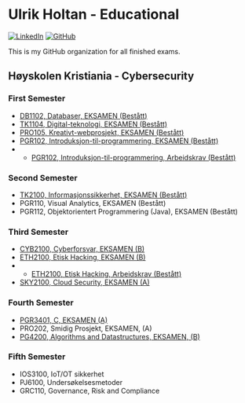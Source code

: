 # Ulrik Holtan - Educational

[![LinkedIn](https://img.shields.io/badge/LinkedIn-blue?style=for-the-badge&logo=linkedin)](https://www.linkedin.com/in/ulrik-holtan-428a16235)
[![GitHub](https://img.shields.io/badge/GitHub-grey?style=for-the-badge&logo=github)](https://github.com/ulrikholtan)

This is my GitHub organization for all finished exams.

## Høyskolen Kristiania - Cybersecurity

### First Semester

- [DB1102, Databaser, EKSAMEN (Bestått)](https://github.com/ulrikholtan/Previous-Exams/tree/8282eaa92a89572782ba61b58e7d1cb632afee1f/DB1102-Databaser)
- [TK1104, Digital-teknologi, EKSAMEN (Bestått)](https://github.com/ulrikholtan/Previous-Exams/tree/8282eaa92a89572782ba61b58e7d1cb632afee1f/TK1104-Digital-teknologi)
- [PRO105, Kreativt-webprosjekt, EKSAMEN (Bestått)](https://github.com/ulrikholtan/Previous-Exams/tree/8282eaa92a89572782ba61b58e7d1cb632afee1f/PRO105-kreativt-webprosjekt)
- [PGR102, Introduksjon-til-programmering, EKSAMEN (Bestått)](https://github.com/ulrikholtan/Previous-Exams/tree/8282eaa92a89572782ba61b58e7d1cb632afee1f/PGR102-Introduksjon-til-programmering)
- - [PGR102, Introduksjon-til-programmering, Arbeidskrav (Bestått)](https://github.com/ulrikholtan/Previous-Exams/tree/13b4dbed3b6d62a03b1343a034432daecacdf2ea/PGR102-Introduksjon-til-programmering-Arbeidskrav)

### Second Semester

- [TK2100, Informasjonssikkerhet, EKSAMEN (Bestått)](https://github.com/ulrikholtan/Previous-Exams/tree/8282eaa92a89572782ba61b58e7d1cb632afee1f/TK2100-Informasjonssikkerhet)
- PGR110, Visual Analytics, EKSAMEN (Bestått)
- PGR112, Objektorientert Programmering (Java), EKSAMEN (Bestått)

### Third Semester

- [CYB2100, Cyberforsvar, EKSAMEN (B)](https://github.com/ulrikholtan/Previous-Exams/tree/8282eaa92a89572782ba61b58e7d1cb632afee1f/CYB2100-Cyberforsvar)
- [ETH2100, Etisk Hacking, EKSAMEN (B)](https://github.com/ulrikholtan/Previous-Exams/tree/8282eaa92a89572782ba61b58e7d1cb632afee1f/ETH2100-Etisk-Hacking)
- - [ETH2100, Etisk Hacking, Arbeidskrav (Bestått)](https://github.com/ulrikholtan/Previous-Exams/tree/40143a54204b1219acc3beff2ebb9eb943146cfb/ETH2100-Etisk-Hacking-Arbeidskrav)
- [SKY2100, Cloud Security, EKSAMEN (A)](https://github.com/ulrikholtan/Previous-Exams/tree/8282eaa92a89572782ba61b58e7d1cb632afee1f/SKY2100-Cloudsecurity)

### Fourth Semester

- [PGR3401, C, EKSAMEN (A)](https://github.com/ulrikholtan/Previous-Exams/tree/8282eaa92a89572782ba61b58e7d1cb632afee1f/PG3401-C)
- PRO202, Smidig Prosjekt, EKSAMEN, (A)
- [PG4200, Algorithms and Datastructures, EKSAMEN, (B)](https://github.com/ulrikholtan/Previous-Exams/tree/8282eaa92a89572782ba61b58e7d1cb632afee1f/PG4200-Algorithms-and-Datastructures)

### Fifth Semester

- IOS3100, IoT/OT sikkerhet
- PJ6100, Undersøkelsesmetoder
- GRC110, Governance, Risk and Compliance
